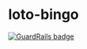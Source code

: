 loto-bingo
==========

[![GuardRails badge](https://badges.production.guardrails.io/moul/loto-bingo.svg)](https://www.guardrails.io)